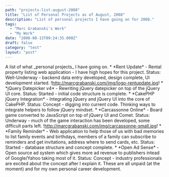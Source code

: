 ```yaml
---
path: "projects-list-august-2008"
title: "List of Personal Projects as of August, 2008"
description: "List of personal projects I have going on for 2008."
tags: 
  - "Marc Grabanski's Work"
  - "My Work"
date: "2008-08-13T09:24:35.000Z"
draft: false
category: "test"
layout: "post"
---
```


A list of what \_personal projects\_ I have going on. \* \*Rent Update\* - Rental property listing web application - I have high hopes for this project. Status: Well-Underway - backend data entry developed, design complete, UI development started. !http://marcgrabanski.com/img/logo-rentupdate.jpg! * \*jQuery Datepicker v4\* - Rewriting jQuery datepicker on top of the jQuery UI core. Status: Started - initial code structure is complete. * \*CakePHP jQuery Integration\* - Integrating jQuery and jQuery UI into the core of CakePHP. Status: Concept - digging into current code. Thinking ways to integrate helpers to follow jQuery mindset. * \*Carcassonne Online\* - Board game converted to JavaScript on top of jQuery UI and Comet. Status: Underway - much of the game interaction has been developed, some difficult parts left. !http://marcgrabanski.com/img/carcassonne-small.jpg! * \*Family Reminder\* - Web application to help those of us with bad memories to list family events and birthdays, members of a family can subscribe to reminders and get invitations, address where to send cards, etc. Status: Started - database structure and concept complete. * \*Open Ad Sense\* - Open source ad system which gives more ad revenue to publishers intead of Google/Yahoo taking most of it. Status: Concept - industry professionals are excited about the concept after I explain it. These are all unpaid (at the moment) and for my own personal career development.